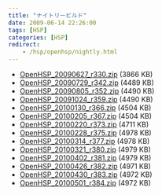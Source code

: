 ```yaml
---
title: "ナイトリービルド"
date: 2009-06-14 22:26:00
tags: [HSP]
categories: [HSP]
redirect:
    - /hsp/openhsp/nightly.html
---
```


  * [OpenHSP\_20090627\_r330.zip][1] (3866 KB)
  * [OpenHSP\_20090729\_r342.zip][2] (4489 KB)
  * [OpenHSP\_20090805\_r352.zip][3] (4490 KB)
  * [OpenHSP\_20091024\_r359.zip][4] (4490 KB)
  * [OpenHSP\_20100130\_r366.zip][5] (4504 KB)
  * [OpenHSP\_20100205\_r367.zip][6] (4504 KB)
  * [OpenHSP\_20100220\_r373.zip][7] (4711 KB)
  * [OpenHSP\_20100228\_r375.zip][8] (4978 KB)
  * [OpenHSP\_20100314\_r377.zip][9] (4978 KB)
  * [OpenHSP\_20100321\_r380.zip][10] (4979 KB)
  * [OpenHSP\_20100402\_r381.zip][11] (4979 KB)
  * [OpenHSP\_20100426\_r382.zip][12] (4971 KB)
  * [OpenHSP\_20100430\_r383.zip][13] (4972 KB)
  * [OpenHSP\_20100501\_r384.zip][14] (4972 KB)

 [1]: /files/OpenHSP_20090627_r330.zip "OpenHSP_20090627_r330.zip"
 [2]: /files/OpenHSP_20090729_r342.zip "OpenHSP_20090729_r342.zip"
 [3]: /files/OpenHSP_20090805_r352.zip "OpenHSP_20090805_r352.zip"
 [4]: /files/OpenHSP_20091024_r359.zip "OpenHSP_20091024_r359.zip"
 [5]: /files/OpenHSP_20100130_r366.zip "OpenHSP_20100130_r366.zip"
 [6]: /files/OpenHSP_20100205_r367.zip "OpenHSP_20100205_r367.zip"
 [7]: /files/OpenHSP_20100220_r373.zip "OpenHSP_20100220_r373.zip"
 [8]: /files/OpenHSP_20100228_r375.zip "OpenHSP_20100228_r375.zip"
 [9]: /files/OpenHSP_20100314_r377.zip "OpenHSP_20100314_r377.zip"
 [10]: /files/OpenHSP_20100321_r380.zip "OpenHSP_20100321_r380.zip"
 [11]: /files/OpenHSP_20100402_r381.zip "OpenHSP_20100402_r381.zip"
 [12]: /files/OpenHSP_20100426_r382.zip "OpenHSP_20100426_r382.zip"
 [13]: /files/OpenHSP_20100430_r383.zip "OpenHSP_20100430_r383.zip"
 [14]: /files/OpenHSP_20100501_r384.zip "OpenHSP_20100501_r384.zip"

